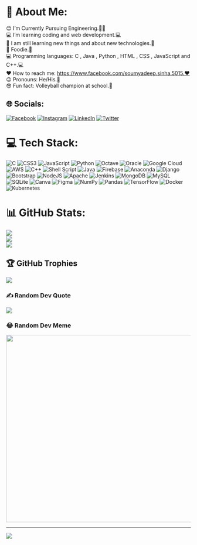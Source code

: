 # 💫 About Me:
😊 I’m Currently Pursuing Engineering.🧑‍🎓<br>💻 I’m learning coding and web development.💻<br>🌿 I am still learning new things and about new technologies.🌿<br>🍔 Foodie.🍩<br>💻 Programming languages: C , Java , Python , HTML , CSS , JavaScript and C++.💻<br>❤️ How to reach me: https://www.facebook.com/soumyadeep.sinha.5015.❤️<br>😉 Pronouns: He/His.🌿<br>😎 Fun fact: Volleyball champion at school.🏐


## 🌐 Socials:
[![Facebook](https://img.shields.io/badge/Facebook-%231877F2.svg?logo=Facebook&logoColor=white)](https://facebook.com/https://www.facebook.com/soumyadeep.sinha.5015) [![Instagram](https://img.shields.io/badge/Instagram-%23E4405F.svg?logo=Instagram&logoColor=white)](https://instagram.com/https://www.instagram.com/1_._mr_sinha_._1/) [![LinkedIn](https://img.shields.io/badge/LinkedIn-%230077B5.svg?logo=linkedin&logoColor=white)](https://linkedin.com/in/https://www.linkedin.com/in/soumyadeep-sinha-99944319a) [![Twitter](https://img.shields.io/badge/Twitter-%231DA1F2.svg?logo=Twitter&logoColor=white)](https://twitter.com/https://twitter.com/Soumyadeep_1234) 

# 💻 Tech Stack:
![C](https://img.shields.io/badge/c-%2300599C.svg?style=plastic&logo=c&logoColor=white) ![CSS3](https://img.shields.io/badge/css3-%231572B6.svg?style=plastic&logo=css3&logoColor=white) ![JavaScript](https://img.shields.io/badge/javascript-%23323330.svg?style=plastic&logo=javascript&logoColor=%23F7DF1E) ![Python](https://img.shields.io/badge/python-3670A0?style=plastic&logo=python&logoColor=ffdd54) ![Octave](https://img.shields.io/badge/OCTAVE-darkblue?style=plastic&logo=octave&logoColor=fcd683) ![Oracle](https://img.shields.io/badge/Oracle-F80000?style=plastic&logo=oracle&logoColor=white) ![Google Cloud](https://img.shields.io/badge/Google%20Cloud-%234285F4.svg?style=plastic&logo=google-cloud&logoColor=white) ![AWS](https://img.shields.io/badge/AWS-%23FF9900.svg?style=plastic&logo=amazon-aws&logoColor=white) ![C++](https://img.shields.io/badge/c++-%2300599C.svg?style=plastic&logo=c%2B%2B&logoColor=white) ![Shell Script](https://img.shields.io/badge/shell_script-%23121011.svg?style=plastic&logo=gnu-bash&logoColor=white) ![Java](https://img.shields.io/badge/java-%23ED8B00.svg?style=plastic&logo=java&logoColor=white) ![Firebase](https://img.shields.io/badge/firebase-%23039BE5.svg?style=plastic&logo=firebase) ![Anaconda](https://img.shields.io/badge/Anaconda-%2344A833.svg?style=plastic&logo=anaconda&logoColor=white) ![Django](https://img.shields.io/badge/django-%23092E20.svg?style=plastic&logo=django&logoColor=white) ![Bootstrap](https://img.shields.io/badge/bootstrap-%23563D7C.svg?style=plastic&logo=bootstrap&logoColor=white) ![NodeJS](https://img.shields.io/badge/node.js-6DA55F?style=plastic&logo=node.js&logoColor=white) ![Apache](https://img.shields.io/badge/apache-%23D42029.svg?style=plastic&logo=apache&logoColor=white) ![Jenkins](https://img.shields.io/badge/jenkins-%232C5263.svg?style=plastic&logo=jenkins&logoColor=white) ![MongoDB](https://img.shields.io/badge/MongoDB-%234ea94b.svg?style=plastic&logo=mongodb&logoColor=white) ![MySQL](https://img.shields.io/badge/mysql-%2300f.svg?style=plastic&logo=mysql&logoColor=white) ![SQLite](https://img.shields.io/badge/sqlite-%2307405e.svg?style=plastic&logo=sqlite&logoColor=white) ![Canva](https://img.shields.io/badge/Canva-%2300C4CC.svg?style=plastic&logo=Canva&logoColor=white) 	![Figma](https://img.shields.io/badge/figma-%23F24E1E.svg?style=plastic&logo=figma&logoColor=white) ![NumPy](https://img.shields.io/badge/numpy-%23013243.svg?style=plastic&logo=numpy&logoColor=white) ![Pandas](https://img.shields.io/badge/pandas-%23150458.svg?style=plastic&logo=pandas&logoColor=white) ![TensorFlow](https://img.shields.io/badge/TensorFlow-%23FF6F00.svg?style=plastic&logo=TensorFlow&logoColor=white) ![Docker](https://img.shields.io/badge/docker-%230db7ed.svg?style=plastic&logo=docker&logoColor=white) ![Kubernetes](https://img.shields.io/badge/kubernetes-%23326ce5.svg?style=plastic&logo=kubernetes&logoColor=white)
# 📊 GitHub Stats:
![](https://github-readme-stats.vercel.app/api?username=sinhasoumyadeep1234&theme=dark&hide_border=false&include_all_commits=true&count_private=true)<br/>
![](https://github-readme-streak-stats.herokuapp.com/?user=sinhasoumyadeep1234&theme=dark&hide_border=false)<br/>
![](https://github-readme-stats.vercel.app/api/top-langs/?username=sinhasoumyadeep1234&theme=dark&hide_border=false&include_all_commits=true&count_private=true&layout=compact)

## 🏆 GitHub Trophies
![](https://github-profile-trophy.vercel.app/?username=sinhasoumyadeep1234&theme=radical&no-frame=false&no-bg=false&margin-w=4)

### ✍️ Random Dev Quote
![](https://quotes-github-readme.vercel.app/api?type=horizontal&theme=radical)

### 😂 Random Dev Meme
<img src="https://random-memer.herokuapp.com/" width="512px"/>

---
[![](https://visitcount.itsvg.in/api?id=sinhasoumyadeep1234&icon=0&color=0)](https://visitcount.itsvg.in)
